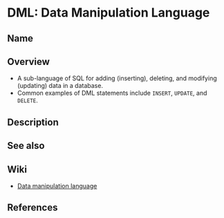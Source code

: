 # DML: Data Manipulation Language

## Name

## Overview
- A sub-language of SQL for adding (inserting), deleting, and modifying (updating) data in a database.
- Common examples of DML statements include `INSERT`, `UPDATE`, and `DELETE`.

## Description

## See also

## Wiki
- [Data manipulation language](https://en.wikipedia.org/wiki/Data_manipulation_language)

## References
